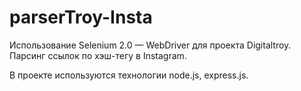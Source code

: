 # parserTroy-Insta
Использование Selenium 2.0 — WebDriver для проекта Digitaltroy. Парсинг ссылок по хэш-тегу в Instagram.

В проекте используются технологии node.js, express.js.
